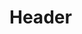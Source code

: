 <!-- TITLE: Brawlers Stance -->
<!-- SUBTITLE: You hunker down into a low and ready brawling stance, increasing both your damage and your generated hate for the duration. -->

# Header
